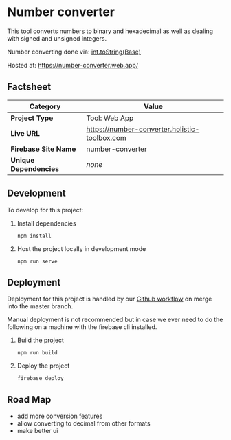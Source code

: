 # Number converter
This tool converts numbers to binary and hexadecimal as well as dealing with signed and unsigned integers.

Number converting done via: [int.toString(Base)](https://developer.mozilla.org/en-US/docs/Web/JavaScript/Reference/Global_Objects/Number/toString)

Hosted at: https://number-converter.web.app/

## Factsheet
| **Category**            | **Value**                                     |
|-------------------------|-----------------------------------------------|
| **Project Type**        | Tool: Web App                                 |
| **Live URL**            | https://number-converter.holistic-toolbox.com |
| **Firebase Site Name**  | number-converter                              |
| **Unique Dependencies** | _none_                                        |


## Development
To develop for this project:
1. Install dependencies
	```
	npm install
	```
2. Host the project locally in development mode
	```
	npm run serve
	```

## Deployment
Deployment for this project is handled by our [Github workflow](/.github/workflows/deploy-on-push-to-master) on merge into the master branch.

Manual deployment is not recommended but in case we ever need to do the following on a machine with the firebase cli installed.

1. Build the project
	```
	npm run build
	```
2. Deploy the project
	```
	firebase deploy
	```

## Road Map
- add more conversion features
- allow converting to decimal from other formats
- make better ui
